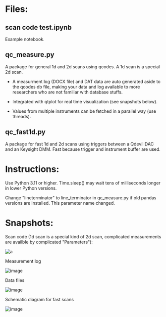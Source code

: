 # Files:

## scan code test.ipynb 

Example notebook.

## qc_measure.py

A package for general 1d and 2d scans using qcodes. A 1d scan is a special 2d scan. 

- A measurment log (DOCX file) and DAT data are auto generated aside to the qcodes db file, making your data and log available to more researchers who are not familiar with database stuffs.

- Integrated with qtplot for real time visualization (see snapshots below).

- Values from multiple instruments can be fetched in a parallel way (use threads).  

## qc_fast1d.py

A package for fast 1d and 2d scans using triggers between a Qdevil DAC and an Keysight DMM. Fast because trigger and instrument buffer are used.  

# Instructions:

Use Python 3.11 or higher. Time.sleep() may wait tens of milliseconds longer in lower Python versions.

Change "lineterminator" to line_terminator in qc_measure.py if old pandas versions are installed. This parameter name changed.


# Snapshots:

Scan code (1d scan is a special kind of 2d scan, complicated measurements are availble by complicated "Parameters"):


![a](https://github.com/cover-me/repository/assets/22870592/0f2b6c36-21f9-4fc2-8a91-9f369de70fb6)


Measurement log

![image](https://github.com/cover-me/repository/assets/22870592/95bccb56-bf16-4c42-99a8-5112d6e33315)

Data files

![image](https://github.com/cover-me/repository/assets/22870592/befd7f58-30ca-405b-9be0-ba51bb51744f)


Schematic diagram for fast scans


![image](https://github.com/cover-me/repository/assets/22870592/7ab6313f-b254-418e-bd84-1b15bb4d6dae)
